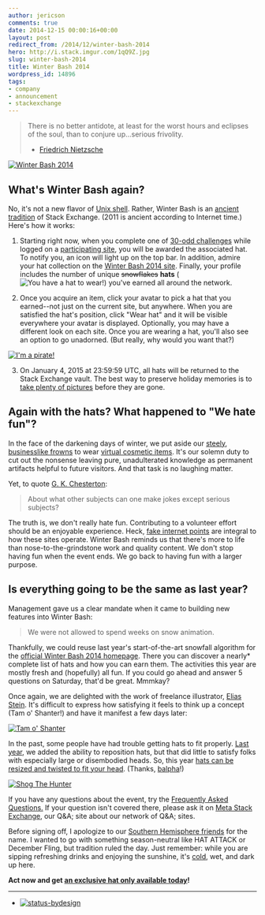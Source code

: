 ```yaml
---
author: jericson
comments: true
date: 2014-12-15 00:00:16+00:00
layout: post
redirect_from: /2014/12/winter-bash-2014
hero: http://i.stack.imgur.com/1qQ9Z.jpg
slug: winter-bash-2014
title: Winter Bash 2014
wordpress_id: 14896
tags:
- company
- announcement
- stackexchange
---
```


> There is no better antidote, at least for the worst hours and eclipses of the soul, than to conjure up...serious frivolity.  
> - [Friedrich Nietzsche](https://books.google.com/books?id=Nl-vaAdJD3MC&pg=PA61&lpg=PA61#v=onepage&q&f=false)


[![Winter Bash 2014](http://i.stack.imgur.com/urxgC.png)](http://winterbash2014.stackexchange.com)


## What's Winter Bash again?


No, it's not a new flavor of [Unix shell](http://en.wikipedia.org/wiki/Bash_(Unix_shell)). Rather, Winter Bash is an [ancient tradition](http://stackexchange.com/promos/2/hat-dash) of Stack Exchange. (2011 is ancient according to Internet time.) Here's how it works:




	
  1. Starting right now, when you complete one of [30-odd challenges](http://winterbash2014.stackexchange.com/) while logged on a [participating site](http://winterbash2014.stackexchange.com/leaderboard), you will be awarded the associated hat. To notify you, an icon will light up on the top bar. In addition, admire your hat collection on the [Winter Bash 2014 site](http://winterbash2014.stackexchange.com/). Finally, your profile includes the number of unique <strike>snowflakes</strike> **hats** (![You have a hat to wear!](http://i.stack.imgur.com/VmGTG.png)) you've earned all around the network.



	
  2. Once you acquire an item, click your avatar to pick a hat that you earned--not just on the current site, but anywhere. When you are satisfied the hat's position, click "Wear hat" and it will be visible everywhere your avatar is displayed. Optionally, you may have a different look on each site. Once you are wearing a hat, you'll also see an option to go unadorned. (But really, why would you want that?)

[![I'm a pirate!](http://i.stack.imgur.com/8FDy0.png)](http://meta.stackexchange.com/users/1438/jon-ericson)



	
  3. On January 4, 2015 at 23:59:59 UTC, all hats will be returned to the Stack Exchange vault. The best way to preserve holiday memories is to [take plenty of pictures](http://www.take-a-screenshot.org/) before they are gone.





## Again with the hats? What happened to "We hate fun"?


In the face of the darkening days of winter, we put aside our [steely, businesslike frowns](http://blog.stackoverflow.com/2010/01/stack-overflow-where-we-hate-fun/) to wear [virtual cosmetic items](https://wiki.teamfortress.com/wiki/Cosmetic_items). It's our solemn duty to cut out the nonsense leaving pure, unadulterated knowledge as permanent artifacts helpful to future visitors. And that task is no laughing matter. 

Yet, to quote [G. K. Chesterton](http://www.ccel.org/ccel/chesterton/heretics.xvi.html):


<blockquote>About what other subjects can one make jokes except serious subjects?</blockquote>


The truth is, we don't really hate fun. Contributing to a volunteer effort should be an enjoyable experience. Heck, [fake internet points](http://blog.stackoverflow.com/2013/09/five-years-ago-stack-overflow-launched-then-a-miracle-occurred/) are integral to how these sites operate. Winter Bash reminds us that there's more to life than nose-to-the-grindstone work and quality content. We don't stop having fun when the event ends. We go back to having fun with a larger purpose.



## Is everything going to be the same as last year?


Management gave us a clear mandate when it came to building new features into Winter Bash:


<blockquote>We were not allowed to spend weeks on snow animation.</blockquote>


Thankfully, we could reuse last year's start-of-the-art snowfall algorithm for the [official Winter Bash 2014 homepage](http://winterbash2014.stackexchange.com/). There you can discover a nearly* complete list of hats and how you can earn them. The activities this year are mostly fresh and (hopefully) all fun. If you could go ahead and answer 5 questions on Saturday, that'd be great. Mmmkay?

Once again, we are delighted with the work of freelance illustrator, [Elias Stein](http://www.eliasstein.com/). It's difficult to express how satisfying it feels to think up a concept (Tam o' Shanter!) and have it manifest a few days later:

[![Tam o' Shanter](http://i.stack.imgur.com/hdKRn.png)](http://en.wikipedia.org/wiki/Tam_o%27_Shanter_%28cap%29)

In the past, some people have had trouble getting hats to fit properly. [Last year](http://blog.stackoverflow.com/2013/12/winter-bash-2013-is-here/), we added the ability to reposition hats, but that did little to satisfy folks with especially large or disembodied heads. So, this year [hats can be resized and twisted to fit your head](http://meta.stackexchange.com/questions/212056/all-i-want-is-a-well-fitted-hat). (Thanks, [balpha](http://balpha.de/about/)!) 

[![Shog The Hunter](http://i.stack.imgur.com/9lMdh.png)](http://meta.stackexchange.com/users/811/shog9)

If you have any questions about the event, try the [Frequently Asked Questions.](http://winterbash2014.stackexchange.com/faq) If your question isn't covered there, please ask it on [Meta Stack Exchange](http://meta.stackexchange.com/questions/tagged/winterbash-2014), our Q&A; site about our network of Q&A; sites.

Before signing off, I apologize to our [Southern Hemisphere friends](http://meta.pt.stackoverflow.com/questions/2288/o-que-voc%C3%AAs-t%C3%AAm-na-cabe%C3%A7a) for the name. I wanted to go with something season-neutral like HAT ATTACK or December Fling, but tradition ruled the day. Just remember: while you are sipping refreshing drinks and enjoying the sunshine, it's [cold](https://www.youtube.com/watch?v=tuCO7Kq744U),  wet, and dark up here.

**Act now and get [an exclusive hat only available today](http://winterbash2014.stackexchange.com/saint-lucia)!**



* * *



* [![status-bydesign](http://i.stack.imgur.com/BRAuT.png)](http://meta.stackexchange.com/questions/212799/how-do-i-get-the-winterbash-2013-secret-hats)
